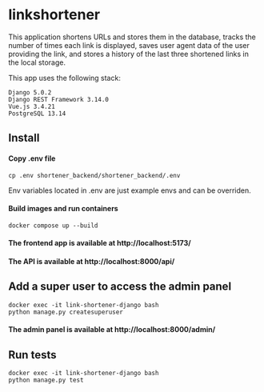 # linkshortener

This application shortens URLs and stores them in the database, tracks the number of times each link is displayed, saves user agent data of the user providing the link, and stores a history of the last three shortened links in the local storage.

This app uses the following stack:<br/>

```commandline
Django 5.0.2
Django REST Framework 3.14.0
Vue.js 3.4.21
PostgreSQL 13.14
```

## Install

#### Copy .env file

```commandline
cp .env shortener_backend/shortener_backend/.env
```

Env variables located in .env are just example envs and can be overriden.

#### Build images and run containers

```commandline
docker compose up --build
```

#### The frontend app is available at http://localhost:5173/

#### The API is available at http://localhost:8000/api/

## Add a super user to access the admin panel

```commandline
docker exec -it link-shortener-django bash
python manage.py createsuperuser
```

#### The admin panel is available at http://localhost:8000/admin/

## Run tests

```commandline
docker exec -it link-shortener-django bash
python manage.py test
```
